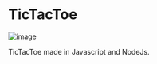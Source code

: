 # TicTacToe
![image](https://user-images.githubusercontent.com/116337214/197356391-e7652650-cd5b-45ee-88e6-c8b5642ae466.png)


TicTacToe made in Javascript and NodeJs.
